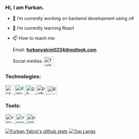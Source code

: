 ### Hi, I am Furkan. 

  - 🔭 I’m currently working on backend development using c#
  - 🌱 I’m currently learning React
  - 📫 How to reach me: 
    
    Email: **furkanyalcin0234@outlook.com**
    
    Social medias: <a href="https://linkedin.com/in/furkanyalcinz" target="blank"><img align="center" src="https://content.linkedin.com/content/dam/me/business/en-us/amp/brand-site/v2/bg/LI-Bug.svg.original.svg" alt="furkanyalcinz" height="30" width="30" /></a>


<h3 align="left">Technologies:</h3>
<p align="left"> 
<a href="https://docs.microsoft.com/en-us/dotnet/csharp/" target="_blank"> <img src="https://seeklogo.com/images/C/c-sharp-c-logo-02F17714BA-seeklogo.com.png" alt="csharp" width="27" height="30"/> </a>
<a href="https://dotnet.microsoft.com/" target="_blank"> <img src="https://upload.wikimedia.org/wikipedia/commons/thumb/e/ee/.NET_Core_Logo.svg/1200px-.NET_Core_Logo.svg.png" alt="dotnetcore" width="30" height="30"/> </a>
<a href="https://git-scm.com/" target="_blank"> <img src="https://www.vectorlogo.zone/logos/git-scm/git-scm-icon.svg" alt="git" width="30" height="30"/> </a>
<a href="https://www.python.org/" target="_blank"> <img src="https://camo.githubusercontent.com/888e388801f947dec7c3d843942c277af25fe2b1aed1821542c4e711f210312a/68747470733a2f2f75706c6f61642e77696b696d656469612e6f72672f77696b6970656469612f636f6d6d6f6e732f7468756d622f632f63332f507974686f6e2d6c6f676f2d6e6f746578742e7376672f37363870782d507974686f6e2d6c6f676f2d6e6f746578742e7376672e706e67" alt="python" width="30" height="30"/> </a> 
<a title="React" href="https://commons.wikimedia.org/wiki/File:React-icon.svg"><img  width="30" height="27" alt="React-icon" src="https://upload.wikimedia.org/wikipedia/commons/thumb/a/a7/React-icon.svg/32px-React-icon.svg.png"></a>

<h3 align="left">Tools:</h3>
<a href="https://visualstudio.microsoft.com/" target="_blank"> <img src="https://upload.wikimedia.org/wikipedia/commons/5/59/Visual_Studio_Icon_2019.svg" alt="visual studio" width="30" height="30"/> </a>
<a href="https://code.visualstudio.com/" target="_blank"> <img src="https://upload.wikimedia.org/wikipedia/commons/thumb/9/9a/Visual_Studio_Code_1.35_icon.svg/1024px-Visual_Studio_Code_1.35_icon.svg.png" alt="vscode" width="30" height="30"/> </a>
<a href="https://postman.com" target="_blank"> <img src="https://www.vectorlogo.zone/logos/getpostman/getpostman-icon.svg" alt="postman" width="30" height="30"/> </a> 
</p>

[![Furkan Yalçın's github stats](https://github-readme-stats.vercel.app/api?username=furkanyalcinz&count_private=true&show_icons=true&theme=dark&hide_rank=false)](https://github.com/furkanyalcinz/github-readme-stats) 
[![Top Langs](https://github-readme-stats.vercel.app/api/top-langs/?username=furkanyalcinz&theme=dark)](https://github.com/furkanyalcinz/github-readme-stats)

<!--


Here are some ideas to get you started:

- 🔭 I’m currently working on ...
- 🌱 I’m currently learning ...
- 👯 I’m looking to collaborate on ...
- 🤔 I’m looking for help with ...
- 💬 Ask me about ...
- 📫 How to reach me: ...
- 😄 Pronouns: ...
- ⚡ Fun fact: ...
-->


